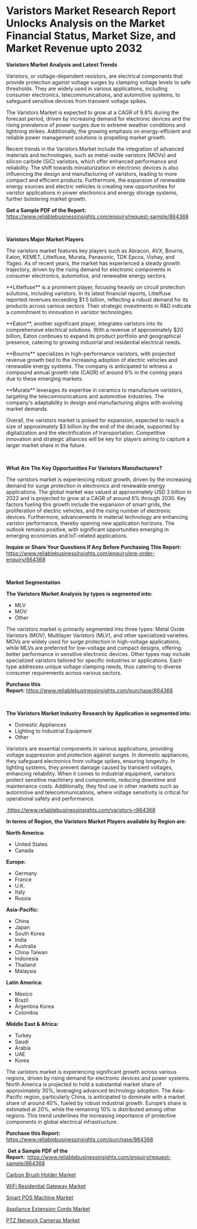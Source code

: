 <p><h1>Varistors Market Research Report Unlocks Analysis on the Market Financial Status, Market Size, and Market Revenue upto 2032</h1></p><p><strong>Varistors Market Analysis and Latest Trends</strong></p>
<p><p>Varistors, or voltage-dependent resistors, are electrical components that provide protection against voltage surges by clamping voltage levels to safe thresholds. They are widely used in various applications, including consumer electronics, telecommunications, and automotive systems, to safeguard sensitive devices from transient voltage spikes.</p><p>The Varistors Market is expected to grow at a CAGR of 9.8% during the forecast period, driven by increasing demand for electronic devices and the rising prevalence of power surges due to extreme weather conditions and lightning strikes. Additionally, the growing emphasis on energy-efficient and reliable power management solutions is propelling market growth.</p><p>Recent trends in the Varistors Market include the integration of advanced materials and technologies, such as metal-oxide varistors (MOVs) and silicon carbide (SiC) varistors, which offer enhanced performance and reliability. The shift towards miniaturization in electronic devices is also influencing the design and manufacturing of varistors, leading to more compact and efficient products. Furthermore, the expansion of renewable energy sources and electric vehicles is creating new opportunities for varistor applications in power electronics and energy storage systems, further bolstering market growth.</p></p>
<p><strong>Get a Sample PDF of the Report:&nbsp;</strong> <a href="https://www.reliablebusinessinsights.com/enquiry/request-sample/864368?utm_campaign=63&utm_medium=2&utm_source=Github&utm_content=ia&utm_term=06042025&utm_id=varistors">https://www.reliablebusinessinsights.com/enquiry/request-sample/864368</a></p>
<p>&nbsp;</p>
<p><strong>Varistors Major Market Players</strong></p>
<p><p>The varistors market features key players such as Abracon, AVX, Bourns, Eaton, KEMET, Littelfuse, Murata, Panasonic, TDK Epcos, Vishay, and Yageo. As of recent years, the market has experienced a steady growth trajectory, driven by the rising demand for electronic components in consumer electronics, automotive, and renewable energy sectors.</p><p>**Littelfuse** is a prominent player, focusing heavily on circuit protection solutions, including varistors. In its latest financial reports, Littelfuse reported revenues exceeding $1.5 billion, reflecting a robust demand for its products across various sectors. Their strategic investments in R&D indicate a commitment to innovation in varistor technologies.</p><p>**Eaton**, another significant player, integrates varistors into its comprehensive electrical solutions. With a revenue of approximately $20 billion, Eaton continues to expand its product portfolio and geographical presence, catering to growing industrial and residential electrical needs.</p><p>**Bourns** specializes in high-performance varistors, with projected revenue growth tied to the increasing adoption of electric vehicles and renewable energy systems. The company is anticipated to witness a compound annual growth rate (CAGR) of around 6% in the coming years due to these emerging markets.</p><p>**Murata** leverages its expertise in ceramics to manufacture varistors, targeting the telecommunications and automotive industries. The company's adaptability in design and manufacturing aligns with evolving market demands.</p><p>Overall, the varistors market is poised for expansion, expected to reach a size of approximately $3 billion by the end of the decade, supported by digitalization and the electrification of transportation. Competitive innovation and strategic alliances will be key for players aiming to capture a larger market share in the future.</p></p>
<p>&nbsp;</p>
<p><strong>What Are The Key Opportunities For Varistors Manufacturers?</strong></p>
<p><p>The varistors market is experiencing robust growth, driven by the increasing demand for surge protection in electronics and renewable energy applications. The global market was valued at approximately USD 3 billion in 2022 and is projected to grow at a CAGR of around 6% through 2030. Key factors fueling this growth include the expansion of smart grids, the proliferation of electric vehicles, and the rising number of electronic devices. Furthermore, advancements in material technology are enhancing varistor performance, thereby opening new application horizons. The outlook remains positive, with significant opportunities emerging in emerging economies and IoT-related applications.</p></p>
<p><strong>Inquire or Share Your Questions If Any Before Purchasing This Report:</strong> <a href="https://www.reliablebusinessinsights.com/enquiry/pre-order-enquiry/864368?utm_campaign=63&utm_medium=2&utm_source=Github&utm_content=ia&utm_term=06042025&utm_id=varistors">https://www.reliablebusinessinsights.com/enquiry/pre-order-enquiry/864368</a></p>
<p>&nbsp;</p>
<p><strong>Market Segmentation</strong></p>
<p><strong>The Varistors Market Analysis by types is segmented into:</strong></p>
<p><ul><li>MLV</li><li>MOV</li><li>Other</li></ul></p>
<p><p>The varistors market is primarily segmented into three types: Metal Oxide Varistors (MOV), Multilayer Varistors (MLV), and other specialized varieties. MOVs are widely used for surge protection in high-voltage applications, while MLVs are preferred for low-voltage and compact designs, offering better performance in sensitive electronic devices. Other types may include specialized varistors tailored for specific industries or applications. Each type addresses unique voltage clamping needs, thus catering to diverse consumer requirements across various sectors.</p></p>
<p><strong>Purchase this Report:&nbsp;</strong><a href="https://www.reliablebusinessinsights.com/purchase/864368?utm_campaign=63&utm_medium=2&utm_source=Github&utm_content=ia&utm_term=06042025&utm_id=varistors">https://www.reliablebusinessinsights.com/purchase/864368</a></p>
<p>&nbsp;</p>
<p><strong>The Varistors Market Industry Research by Application is segmented into:</strong></p>
<p><ul><li>Domestic Appliances</li><li>Lighting to Industrial Equipment</li><li>Other</li></ul></p>
<p><p>Varistors are essential components in various applications, providing voltage suppression and protection against surges. In domestic appliances, they safeguard electronics from voltage spikes, ensuring longevity. In lighting systems, they prevent damage caused by transient voltages, enhancing reliability. When it comes to industrial equipment, varistors protect sensitive machinery and components, reducing downtime and maintenance costs. Additionally, they find use in other markets such as automotive and telecommunications, where voltage sensitivity is critical for operational safety and performance.</p></p>
<p><a href="https://www.reliablebusinessinsights.com/varistors-r864368?utm_campaign=63&utm_medium=2&utm_source=Github&utm_content=ia&utm_term=06042025&utm_id=varistors">&nbsp;https://www.reliablebusinessinsights.com/varistors-r864368</a></p>
<p><strong>In terms of Region, the Varistors Market Players available by Region are:</strong></p>
<p>
    <p> <strong> North America: </strong>
        <ul>
            <li>United States</li>
            <li>Canada</li>
        </ul>
        </p> 
    <p> <strong> Europe: </strong>
        <ul>
            <li>Germany</li>
            <li>France</li>
            <li>U.K.</li>
            <li>Italy</li>
            <li>Russia</li>
        </ul>
        </p> 
    <p> <strong> Asia-Pacific: </strong>
        <ul>
            <li>China</li>
            <li>Japan</li>
            <li>South Korea</li>
            <li>India</li>
            <li>Australia</li>
            <li>China Taiwan</li>
            <li>Indonesia</li>
            <li>Thailand</li>
            <li>Malaysia</li>
        </ul>
        </p> 
    <p> <strong> Latin America: </strong>
        <ul>
            <li>Mexico</li>
            <li>Brazil</li>
            <li>Argentina Korea</li>
            <li>Colombia</li>
        </ul>
        </p> 
    <p> <strong> Middle East & Africa: </strong>
        <ul>
            <li>Turkey</li>
            <li>Saudi</li>
            <li>Arabia</li>
            <li>UAE</li>
            <li>Korea</li>
        </ul>
    </p>
    </p>
<p><p>The varistors market is experiencing significant growth across various regions, driven by rising demand for electronic devices and power systems. North America is projected to hold a substantial market share of approximately 30%, leveraging advanced technology adoption. The Asia-Pacific region, particularly China, is anticipated to dominate with a market share of around 40%, fueled by robust industrial growth. Europe’s share is estimated at 20%, while the remaining 10% is distributed among other regions. This trend underlines the increasing importance of protective components in global electrical infrastructure.</p></p>
<p><strong>Purchase this Report: </strong><a href="https://www.reliablebusinessinsights.com/purchase/864368?utm_campaign=63&utm_medium=2&utm_source=Github&utm_content=ia&utm_term=06042025&utm_id=varistors">https://www.reliablebusinessinsights.com/purchase/864368</a></p>
<p>&nbsp;<strong>Get a Sample PDF of the Report:&nbsp;&nbsp;</strong><a href="https://www.reliablebusinessinsights.com/enquiry/request-sample/864368?utm_campaign=63&utm_medium=2&utm_source=Github&utm_content=ia&utm_term=06042025&utm_id=varistors">https://www.reliablebusinessinsights.com/enquiry/request-sample/864368</a></p>
<p><strong></strong></p>
<p><p><a href="https://github.com/chlihakwatsi/Market-Research-Report-List-1/blob/main/carbon-brush-holder-market.md?utm_campaign=63&utm_medium=2&utm_source=Github&utm_content=ia&utm_term=06042025&utm_id=varistors">Carbon Brush Holder Market</a></p><p><a href="https://github.com/rubiogruis0p/Market-Research-Report-List-1/blob/main/wifi-residential-gateway-market.md?utm_campaign=63&utm_medium=2&utm_source=Github&utm_content=ia&utm_term=06042025&utm_id=varistors">WiFi Residential Gateway Market</a></p><p><a href="https://github.com/jemmysolin5k/Market-Research-Report-List-1/blob/main/smart-pos-machine-market.md?utm_campaign=63&utm_medium=2&utm_source=Github&utm_content=ia&utm_term=06042025&utm_id=varistors">Smart POS Machine Market</a></p><p><a href="https://github.com/kocssequen/Market-Research-Report-List-1/blob/main/appliance-extension-cords-market.md?utm_campaign=63&utm_medium=2&utm_source=Github&utm_content=ia&utm_term=06042025&utm_id=varistors">Appliance Extension Cords Market</a></p><p><a href="https://github.com/sokurgleyde/Market-Research-Report-List-1/blob/main/ptz-network-cameras-market.md?utm_campaign=63&utm_medium=2&utm_source=Github&utm_content=ia&utm_term=06042025&utm_id=varistors">PTZ Network Cameras Market</a></p></p>
